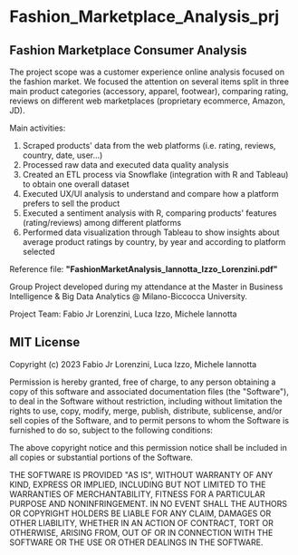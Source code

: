 # Fashion_Marketplace_Analysis_prj
## Fashion Marketplace Consumer Analysis

The project scope was a customer experience online analysis focused on the fashion market. 
We focused the attention on several items split in three main product categories (accessory, apparel, footwear), comparing rating, reviews on different web marketplaces (proprietary ecommerce, Amazon, JD).

Main activities:
1) Scraped products' data from the web platforms (i.e. rating, reviews, country, date, user...)
2) Processed raw data and executed data quality analysis
3) Created an ETL process via Snowflake (integration with R and Tableau) to obtain one overall dataset
4) Executed UX/UI analysis to understand and compare how a platform prefers to sell the product
5) Executed a sentiment analysis with R, comparing products' features (rating/reviews) among different platforms 
6) Performed data visualization through Tableau to show insights about average product ratings by country, by year and according to platform selected

Reference file: **"FashionMarketAnalysis_Iannotta_Izzo_Lorenzini.pdf"**

Group Project developed during my attendance at the Master in Business Intelligence & Big Data Analytics @ Milano-Biccocca University.

Project Team: Fabio Jr Lorenzini, Luca Izzo, Michele Iannotta



## MIT License

Copyright (c) 2023 Fabio Jr Lorenzini, Luca Izzo, Michele Iannotta

Permission is hereby granted, free of charge, to any person obtaining a copy
of this software and associated documentation files (the "Software"), to deal
in the Software without restriction, including without limitation the rights
to use, copy, modify, merge, publish, distribute, sublicense, and/or sell
copies of the Software, and to permit persons to whom the Software is
furnished to do so, subject to the following conditions:

The above copyright notice and this permission notice shall be included in all
copies or substantial portions of the Software.

THE SOFTWARE IS PROVIDED "AS IS", WITHOUT WARRANTY OF ANY KIND, EXPRESS OR
IMPLIED, INCLUDING BUT NOT LIMITED TO THE WARRANTIES OF MERCHANTABILITY,
FITNESS FOR A PARTICULAR PURPOSE AND NONINFRINGEMENT. IN NO EVENT SHALL THE
AUTHORS OR COPYRIGHT HOLDERS BE LIABLE FOR ANY CLAIM, DAMAGES OR OTHER
LIABILITY, WHETHER IN AN ACTION OF CONTRACT, TORT OR OTHERWISE, ARISING FROM,
OUT OF OR IN CONNECTION WITH THE SOFTWARE OR THE USE OR OTHER DEALINGS IN THE
SOFTWARE.
